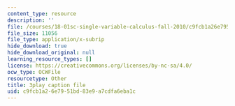 ```yaml
---
content_type: resource
description: ''
file: /courses/18-01sc-single-variable-calculus-fall-2010/c9fcb1a26e7951bd83e9a7cdfa6eba1c_aeQA5d3gZTI.vtt
file_size: 11056
file_type: application/x-subrip
hide_download: true
hide_download_original: null
learning_resource_types: []
license: https://creativecommons.org/licenses/by-nc-sa/4.0/
ocw_type: OCWFile
resourcetype: Other
title: 3play caption file
uid: c9fcb1a2-6e79-51bd-83e9-a7cdfa6eba1c
---
```

